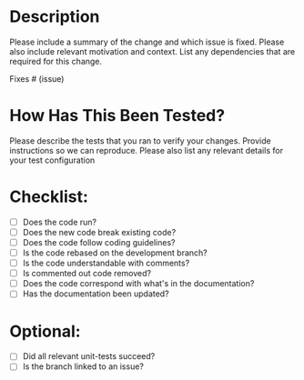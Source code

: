 # Description

Please include a summary of the change and which issue is fixed. Please also include relevant motivation and context. List any dependencies that are required for this change.

Fixes # (issue)

# How Has This Been Tested?

Please describe the tests that you ran to verify your changes. Provide instructions so we can reproduce. Please also list any relevant details for your test configuration



# Checklist:

- [ ] Does the code run?
- [ ] Does the new code break existing code?
- [ ] Does the code follow coding guidelines?
- [ ] Is the code rebased on the development branch?
- [ ] Is the code understandable with comments?
- [ ] Is commented out code removed?
- [ ] Does the code correspond with what's in the documentation?
- [ ] Has the documentation been updated?

# Optional:

- [ ] Did all relevant unit-tests succeed?
- [ ] Is the branch linked to an issue?
